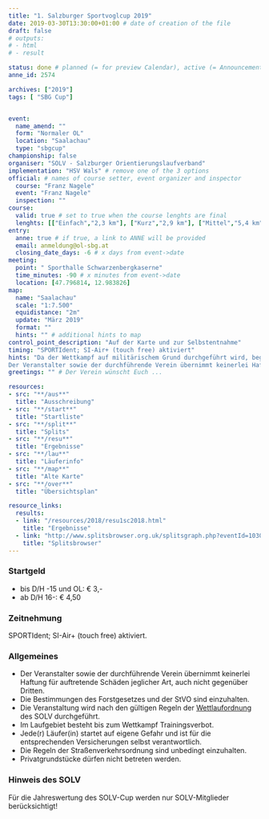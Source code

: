 ```yaml
---
title: "1. Salzburger Sportvoglcup 2019"
date: 2019-03-30T13:30:00+01:00 # date of creation of the file
draft: false
# outputs:
# - html
# - result

status: done # planned (= for preview Calendar), active (= Announcement...), done (=Results...)
anne_id: 2574

archives: ["2019"]
tags: [ "SBG Cup"]


event:
  name_amend: ""
  form: "Normaler OL"
  location: "Saalachau"
  type: "sbgcup"
championship: false
organiser: "SOLV - Salzburger Orientierungslaufverband"
implementation: "HSV Wals" # remove one of the 3 options
official: # names of course setter, event organizer and inspector
  course: "Franz Nagele"
  event: "Franz Nagele"
  inspection: ""
course:
  valid: true # set to true when the course lenghts are final
  lenghts: [["Einfach","2,3 km"], ["Kurz","2,9 km"], ["Mittel","5,4 km"], ["Lang","6,9 km"], ["Family","1,8 km"]]
entry:
  anne: true # if true, a link to ANNE will be provided
  email: anmeldung@ol-sbg.at
  closing_date_days: -6 # x days from event->date
meeting:
  point: " Sporthalle Schwarzenbergkaserne"
  time_minutes: -90 # x minutes from event->date
  location: [47.796814, 12.983826]
map:
  name: "Saalachau"
  scale: "1:7.500"
  equidistance: "2m"
  update: "März 2019"
  format: ""
  hints: "" # additional hints to map
control_point_description: "Auf der Karte und zur Selbstentnahme"
timing: "SPORTIdent; SI-Air+ (touch free) aktiviert"
hints: "Da der Wettkampf auf militärischem Grund durchgeführt wird, begehrt das, die Genehmigung erteilende Militärkommando Salzburg, den Teilnehmern folgende erlautbarung zur Kenntnis zu bringen:
Der Veranstalter sowie der durchführende Verein übernimmt keinerlei Haftung für auftretende Schäden jeglicher Art, auch nicht gegenüber Dritten. Jede(r) Läufer(in) startet auf eigene Gefahr und ist für die entsprechenden Versicherungen selbst verantwortlich. Eine Haftung des Bundes ist ausgeschlossen."
greetings: "" # Der Verein wünscht Euch ...

resources:
- src: "**/aus**"
  title: "Ausschreibung"
- src: "**/start**"
  title: "Startliste"
- src: "**/split**"
  title: "Splits"
- src: "**/resu**"
  title: "Ergebnisse"
- src: "**/lau**"
  title: "Läuferinfo"
- src: "**/map**"
  title: "Alte Karte"
- src: "**/over**"
  title: "Übersichtsplan"

resource_links:
  results:
  - link: "/resources/2018/resu1sc2018.html"
    title: "Ergebnisse"
  - link: "http://www.splitsbrowser.org.uk/splitsgraph.php?eventId=10303"
    title: "Splitsbrowser"
---
```


### Startgeld

- bis D/H -15 und OL: € 3,-
- ab D/H 16-: € 4,50

### Zeitnehmung

SPORTIdent; SI-Air+ (touch free) aktiviert.

### Allgemeines

- Der Veranstalter sowie der durchführende Verein übernimmt keinerlei Haftung für auftretende Schäden jeglicher Art, auch nicht gegenüber Dritten.
- Die Bestimmungen des Forstgesetzes und der StVO sind einzuhalten.
- Die Veranstaltung wird nach den gültigen Regeln der [Wettlaufordnung](../../wettlaufordnung) des SOLV durchgeführt.
- Im Laufgebiet besteht bis zum Wettkampf Trainingsverbot.
- Jede\(r) Läufer(in) startet auf eigene Gefahr und ist für die entsprechenden Versicherungen selbst verantwortlich.
- Die Regeln der Straßenverkehrsordnung sind unbedingt einzuhalten.
- Privatgrundstücke dürfen nicht betreten werden.

### Hinweis des SOLV

Für die Jahreswertung des SOLV-Cup werden nur SOLV-Mitglieder berücksichtigt!
